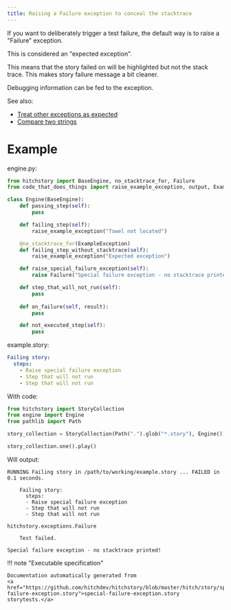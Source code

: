 ```yaml
---
title: Raising a Failure exception to conceal the stacktrace
---
```




If you want to deliberately trigger a test failure, the default
way is to raise a "Failure" exception.

This is considered an "expected exception".

This means that the story failed on will be highlighted
but not the stack trace. This makes story failure
message a bit cleaner.

Debugging information can be fed to the exception.

See also:

* [Treat other exceptions as expected](../expected-exceptions)
* [Compare two strings](../match-two-strings)


# Example



engine.py:

```python
from hitchstory import BaseEngine, no_stacktrace_for, Failure
from code_that_does_things import raise_example_exception, output, ExampleException

class Engine(BaseEngine):
    def passing_step(self):
        pass

    def failing_step(self):
        raise_example_exception("Towel not located")

    @no_stacktrace_for(ExampleException)
    def failing_step_without_stacktrace(self):
        raise_example_exception("Expected exception")

    def raise_special_failure_exception(self):
        raise Failure("Special failure exception - no stacktrace printed!")

    def step_that_will_not_run(self):
        pass
        
    def on_failure(self, result):
        pass

    def not_executed_step(self):
        pass
```
example.story:

```yaml
Failing story:
  steps:
    - Raise special failure exception
    - Step that will not run
    - Step that will not run
```

With code:

```python
from hitchstory import StoryCollection
from engine import Engine
from pathlib import Path

story_collection = StoryCollection(Path(".").glob("*.story"), Engine())

```






```python
story_collection.one().play()
```

Will output:
```
RUNNING Failing story in /path/to/working/example.story ... FAILED in 0.1 seconds.

    Failing story:
      steps:
      - Raise special failure exception
      - Step that will not run
      - Step that will not run

hitchstory.exceptions.Failure

    Test failed.

Special failure exception - no stacktrace printed!
```









!!! note "Executable specification"

    Documentation automatically generated from 
    <a href="https://github.com/hitchdev/hitchstory/blob/master/hitch/story/special-failure-exception.story">special-failure-exception.story
    storytests.</a>


